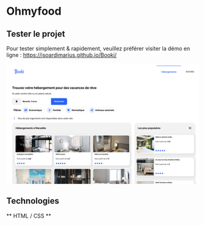 # Ohmyfood

## Tester le projet

Pour tester simplement & rapidement, veuillez préférer visiter la démo en ligne : https://isoardimarius.github.io/Booki/

![apercu du site](images/screenshot.png)

## Technologies

** HTML / CSS **





